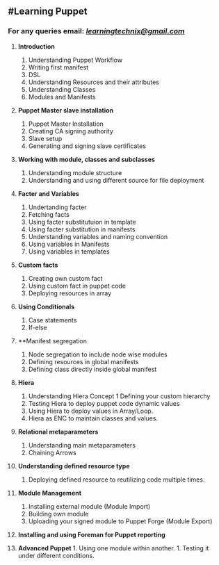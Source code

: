 #Learning Puppet
----------------
### For any queries email: *learningtechnix@gmail.com*

1. **Introduction**
	1. Understanding Puppet Workflow
	1. Writing first manifest
	1. DSL
	1. Understanding Resources and their attributes
	1. Understanding Classes
	1. Modules and Manifests

2. **Puppet Master slave installation**
	1. Puppet Master Installation
	1. Creating CA signing authority
	1. Slave setup
	1. Generating and signing slave certificates

3. **Working with module, classes and subclasses**
	1. Understanding module structure
	1. Understanding and using different source for file deployment

4. **Facter and Variables**
	1. Undertanding facter
	1. Fetching facts
	1. Using facter substitutuion in template
	1. Using facter substitution in manifests
	1. Understanding variables and naming convention
	1. Using variables in Manifests
	1. Using variables in templates

5. **Custom facts**
	1. Creating own custom fact
	1. Using custom fact in puppet code
	1. Deploying resources in array

6. **Using Conditionals**
   1. Case statements
   1. If-else

7. **Manifest segregation
	1. Node segregation to include node wise modules
	1. Defining resources in global manifests
	1. Defining class directly inside global manifest

8. **Hiera**
	1. Understanding Hiera Concept
	1 Defining your custom hierarchy
	1. Testing Hiera to deploy puppet code dynamic values
	1. Using Hiera to deploy values in Array/Loop.
	1. Hiera as ENC to maintain classes and values.

9. **Relational metaparameters**
	1. Understanding main metaparameters
	1. Chaining Arrows

10. **Understanding defined resource type**
	1. Deploying defined resource to reutilizing code multiple times.

11. **Module Management**
	1. Installing external module (Module Import)
	1. Building own module
	1. Uploading your signed module to Puppet Forge (Module Export)

12. **Installing and using Foreman for Puppet reporting**

13.  **Advanced Puppet**
	1. Using one module within another.
	1. Testing it under different conditions.
